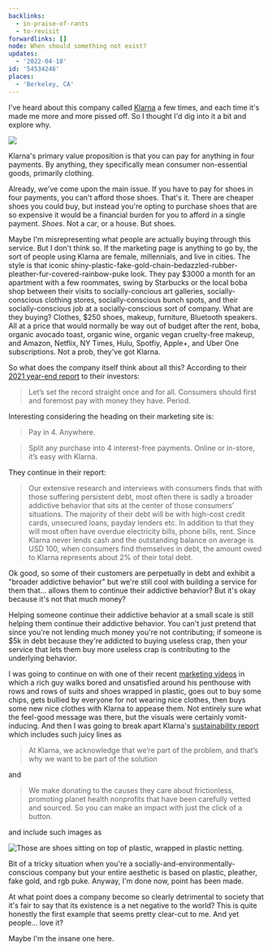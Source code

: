 ```yaml
---
backlinks:
  - in-praise-of-rants
  - to-revisit
forwardlinks: []
node: When should something not exist?
updates:
  - '2022-04-18'
id: '54534246'
places:
  - 'Berkeley, CA'
---
```

I've heard about this company called [Klarna](https://www.klarna.com/us/) a few times, and each time it's made me more and more pissed off. So I thought I'd dig into it a bit and explore why. 

![](images/54534246/VjBYCnJJkt.webp "")

Klarna's primary value proposition is that you can pay for anything in four payments. By anything, they specifically mean consumer non-essential goods, primarily clothing. 

Already, we've come upon the main issue. If you have to pay for shoes in four payments, you can't afford those shoes. That's it. There are cheaper shoes you could buy, but instead you're opting to purchase shoes that are so expensive it would be a financial burden for you to afford in a single payment. *Shoes*. Not a car, or a house. But shoes. 

Maybe I'm misrepresenting what people are actually buying through  this service. But I don't think so. If the marketing page is anything to go by, the sort of people using Klarna are female, millennials, and live in cities. The style is that iconic shiny-plastic-fake-gold-chain-bedazzled-rubber-pleather-fur-covered-rainbow-puke look. They pay $3000 a month for an apartment with a few roommates, swing by Starbucks or the local boba shop between their visits to socially-concious art galleries, socially-conscious clothing stores, socially-conscious bunch spots, and their socially-conscious job at a socially-conscious sort of company. What are they buying? Clothes, $250 shoes, makeup, furniture, Bluetooth speakers. All at a price that would normally be way out of budget after the rent, boba, organic avocado toast, organic wine, organic vegan cruelty-free makeup, and Amazon, Netflix, NY Times, Hulu, Spotfiy, Apple+, and Uber One subscriptions. Not a prob, they've got Klarna. 

So what does the company itself think about all this? According to their [2021 year-end report](https://www.klarna.com/assets/sites/15/2022/02/27195201/Klarna-Full-Year-Results-2021-EN.pdf) to their investors: 

> Let’s set the record straight once and for all.
Consumers should first and foremost pay with
money they have. Period. 

Interesting considering the heading on their marketing site is:

> Pay in 4. Anywhere.

> Split any purchase into 4 interest-free payments. Online or in-store, it’s easy with Klarna.

They continue in their report: 

>  Our extensive research and interviews with consumers finds that with those suffering persistent debt, most often there is sadly a broader addictive behavior that sits at the center of those consumers’ situations. The majority of their debt will be with high-cost credit cards, unsecured loans, payday lenders etc. In addition to that they will most often have overdue electricity bills, phone bills, rent. Since Klarna never lends cash and the outstanding balance on average is USD 100, when consumers find themselves in debt, the amount owed to Klarna represents about 2% of their total debt.

Ok good, so some of their customers are perpetually in debt and exhibit a "broader addictive behavior" but we're still cool with building a service for them that... allows them to continue their addictive behavior? But it's okay because it's not that much money? 

Helping someone continue their addictive behavior at a small scale is still helping them continue their addictive behavior. You can't just pretend that since you're not lending much money you're not contributing; if someone is $5k in debt because they're addicted to buying useless crap, then your service that lets them buy more useless crap is contributing to the underlying behavior. 

I was going to continue on with one of their recent [marketing videos](https://www.youtube.com/watch?v=Funrra4WcUs) in which a rich guy walks bored and unsatisfied around his penthouse with rows and rows of suits and shoes wrapped in plastic, goes out to buy some chips, gets bullied by everyone for not wearing nice clothes, then buys some new nice clothes with Klarna to appease them. Not entirely sure what the feel-good message was there, but the visuals were certainly vomit-inducing. And then I was going to break apart Klarna's [sustainability report](https://www.klarna.com/international/sustainability/) which includes such juicy lines as

> At Klarna, we acknowledge that we’re part of the problem, and that’s why we want to be part of the solution

and 

> We make donating to the causes they care about frictionless, promoting planet health nonprofits that have been carefully vetted and sourced. So you can make an impact with just the click of a button. 

and include such images as

![](images/54534246/WezeYiTdhV.webp "Those are shoes sitting on top of plastic, wrapped in plastic netting.")

Bit of a tricky situation when you're a socially-and-environmentally-conscious company but your entire aesthetic is based on plastic, pleather, fake gold, and rgb puke. Anyway, I'm done now, point has been made. 

At what point does a company become so clearly detrimental to society that it's fair to say that its existence is a net negative to the world? This is quite honestly the first example that seems pretty clear-cut to me. And yet people... love it? 

Maybe I'm the insane one here. 




 
